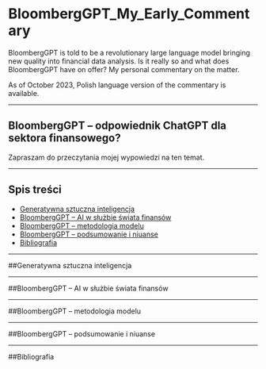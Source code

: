 # BloombergGPT_My_Early_Commentary
BloombergGPT is told to be a revolutionary large language model bringing new quality into financial data analysis. Is it really so and what does BloombergGPT have on offer? My personal commentary on the matter.

As of October 2023, Polish language version of the commentary is available.

--------------------------------------------------------------------------

## BloombergGPT – odpowiednik ChatGPT dla sektora finansowego? 
Zapraszam do przeczytania mojej wypowiedzi na ten temat.

-----------------------------------------------------------------------

## Spis treści
   * [Generatywna sztuczna inteligencja](#Generatywna-sztuczna-inteligencja)
   * [BloombergGPT – AI w służbie świata finansów](#BloombergGPT-–-AI-w-służbie-świata-finansów)
   * [BloombergGPT – metodologia modelu](#BloombergGPT-–-metodologia-modelu)
   * [BloombergGPT – podsumowanie i niuanse](#BloombergGPT-–-podsumowanie-i-niuanse)
   * [Bibliografia](#Bibliografia)

-------------------------------------------------------------------

##Generatywna sztuczna inteligencja

-------------------------------------------------------------------

##BloombergGPT – AI w służbie świata finansów

-------------------------------------------------------------------

##BloombergGPT – metodologia modelu

-------------------------------------------------------------------

##BloombergGPT – podsumowanie i niuanse

-------------------------------------------------------------------

##Bibliografia




